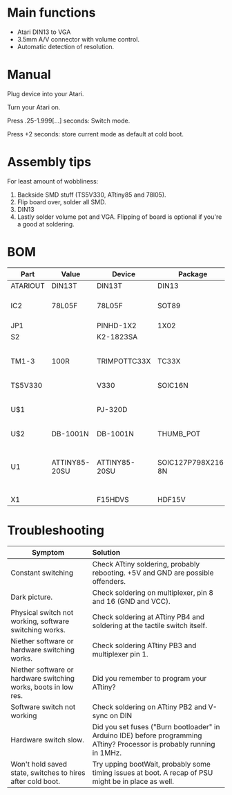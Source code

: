# Main functions
* Atari DIN13 to VGA
* 3.5mm A/V connector with volume control.
* Automatic detection of resolution.

# Manual
Plug device into your Atari.

Turn your Atari on.

Press .25-1.999[...] seconds: Switch mode.

Press +2 seconds: store current mode as default at cold boot.

# Assembly tips
For least amount of wobbliness:
1. Backside SMD stuff (TS5V330, ATtiny85 and 78l05). 
2. Flip board over, solder all SMD.
3. DIN13
4. Lastly solder volume pot and VGA. Flipping of board is optional if you're a good at soldering.

# BOM
Part|Value|Device|Package|Description|MF|MPN|OC_FARNELL|OC_NEWARK|PACKAGE|PROD_ID|SUPPLIER|
--|--|----|----|---|--|---|-|-|-|-|-|
ATARIOUT|DIN13T|DIN13T|DIN13|||||||||
IC2|78L05F|78L05F|SOT89|POSITOIV-VOLTAGE REGULATORS||||||||
JP1||PINHD-1X2|1X02|PIN HEADER||||||||
S2||K2-1823SA||||||||||
TM1-3|100R|TRIMPOTTC33X|TC33X|SMT trimmer potentiometer part number TC33X||||||||
TS5V330||V330|SOIC16N|||||||||
U$1||PJ-320D||Audio jack - 3.5mm TRRS variety - two rings.||||||CONN-10676||
U$2|DB-1001N|DB-1001N|THUMB_POT|Multicomp||||||||
U1|ATTINY85-20SU|ATTINY85-20SU|SOIC127P798X216-8N|8-bit Microcontroller with In-System Programmable Flash||ATTINY85-20SU|1455164|58M3797|SOIC-8||Atmel|
X1||F15HDVS|HDF15V|SUB-D|||unknown|unknown||||


# Troubleshooting
 Symptom        | Solution|
| ------------- |:------|
|Constant switching|Check ATtiny soldering, probably rebooting. +5V and GND are possible offenders.|
|Dark picture.|Check soldering on multiplexer, pin 8 and 16 (GND and VCC).|
|Physical switch not working, software switching works.| Check soldering at ATtiny PB4 and soldering at the tactile switch itself.|
|Niether software or hardware switching works.| Check soldering ATtiny PB3 and multiplexer pin 1.|
|Niether software or hardware switching works, boots in low res.| Did you remember to program your ATtiny?|
|Software switch not working|Check soldering on ATtiny PB2 and V-sync on DIN|
|Hardware switch slow.|Did you set fuses ("Burn bootloader" in Arduino IDE) before programming ATtiny? Processor is probably running in 1MHz.|
|Won't hold saved state, switches to hires after cold boot.|Try upping bootWait, probably some timing issues at boot. A recap of PSU might be in place as well.|
